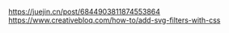 https://juejin.cn/post/6844903811874553864
https://www.creativebloq.com/how-to/add-svg-filters-with-css